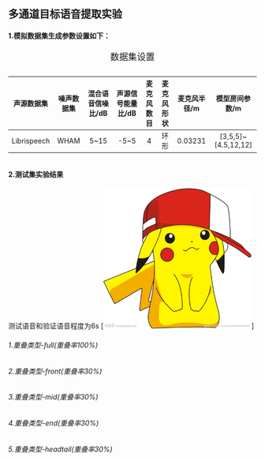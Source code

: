 ## 多通道目标语音提取实验

#### 1.模拟数据集生成参数设置如下：
<style>
.center 
{
  width: auto;
  display: table;
  margin-left: auto;
  margin-right: auto;
}
</style>

<p align="center"><font face="黑体" size=4.>数据集设置</font></p>

<div class="center">

| 声源数据集 | 噪声数据集  |   混合语音信噪比/dB   |声源信号能量比/dB |麦克风数目|麦克风形状|麦克风半径/m|模型房间参数/m|
| :-----:     | :------:       | :-----:             |:-----:|:----:|:-----:|:----------:|:----:|
|   Librispeech  |   WHAM | 5~15                  |-5~5|            4|环形   |0.03231|[3,5,5]~[4.5,12,12]|

</div>

#### 2.测试集实验结果
测试语音和验证语音程度为6s
[<img src="https://github.com/Chen-jia621/exps/blob/master/figs/pikaqiu.png" width="300">]
###### 1.重叠类型-full(重叠率100%)

###### 2.重叠类型-front(重叠率30%)

###### 3.重叠类型-mid(重叠率30%)

###### 4.重叠类型-end(重叠率30%)

###### 5.重叠类型-headtail(重叠率30%)









<!-- # 1.双通道目标语音提取实验
## 1.实时目标语音提取
## 2.离线目标语音提取

# 四通道目标语音提取实验
## 1.实时目标语音提取
## 2.离线目标语音提取

# 单通道目标语音提取
## 1.TDspeakerbeam
## 2.spex+

## 如何处理混合语音中不存在目标说话人的情况？
1.方案1：多目标loss训练 输出估计vad 
混合语音中不存在目标说话人时vad输出为0 将vadloss 作为sisdrloss
$sisdr = \{\}$ -->






